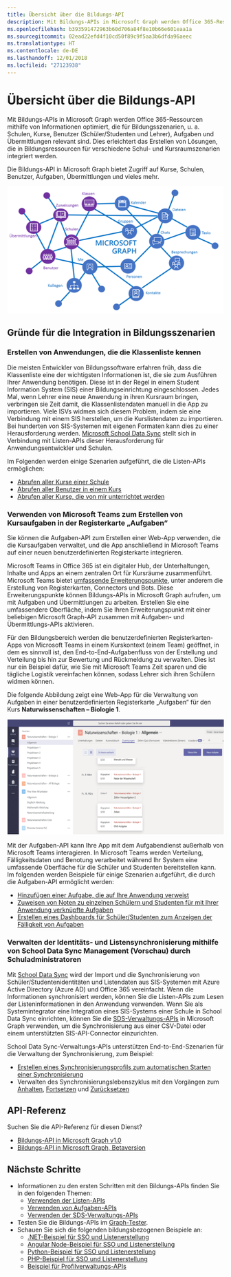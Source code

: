 ```yaml
---
title: Übersicht über die Bildungs-API
description: Mit Bildungs-APIs in Microsoft Graph werden Office 365-Ressourcen mithilfe von Informationen optimiert, die für Bildungsszenarien, u. a. Schulen, Kurse, Benutzer (Schüler/Studenten und Lehrer), Aufgaben und Übermittlungen relevant sind. Dies erleichtert das Erstellen von Lösungen, die in Bildungsressourcen für verschiedene Schul- und Kursraumszenarien integriert werden.
ms.openlocfilehash: b393591472963b60d706a84f8e10b66e601eaa1a
ms.sourcegitcommit: 02ead22efd4f10cd50f89c9f5aa3b6dfda96aeec
ms.translationtype: HT
ms.contentlocale: de-DE
ms.lasthandoff: 12/01/2018
ms.locfileid: "27123938"
---
```

# <a name="education-api-overview"></a>Übersicht über die Bildungs-API

Mit Bildungs-APIs in Microsoft Graph werden Office 365-Ressourcen mithilfe von Informationen optimiert, die für Bildungsszenarien, u. a. Schulen, Kurse, Benutzer (Schüler/Studenten und Lehrer), Aufgaben und Übermittlungen relevant sind. Dies erleichtert das Erstellen von Lösungen, die in Bildungsressourcen für verschiedene Schul- und Kursraumszenarien integriert werden.

Die Bildungs-API in Microsoft Graph bietet Zugriff auf Kurse, Schulen, Benutzer, Aufgaben, Übermittlungen und vieles mehr.

![Übersicht über EDU Graph](images/edugraph.png)

## <a name="why-integrate-with-education-scenarios"></a>Gründe für die Integration in Bildungsszenarien

### <a name="build-applications-that-are-aware-of-class-roster"></a>Erstellen von Anwendungen, die die Klassenliste kennen

Die meisten Entwickler von Bildungssoftware erfahren früh, dass die Klassenliste eine der wichtigsten Informationen ist, die sie zum Ausführen Ihrer Anwendung benötigen. Diese ist in der Regel in einem Student Information System (SIS) einer Bildungseinrichtung eingeschlossen. Jedes Mal, wenn Lehrer eine neue Anwendung in ihren Kursraum bringen, verbringen sie Zeit damit, die Klassenlistendaten manuell in die App zu importieren. Viele ISVs widmen sich diesem Problem, indem sie eine Verbindung mit einem SIS herstellen, um die Kurslistendaten zu importieren. Bei hunderten von SIS-Systemen mit eigenen Formaten kann dies zu einer Herausforderung werden. [Microsoft School Data Sync](https://sds.microsoft.com/) stellt sich in Verbindung mit Listen-APIs dieser Herausforderung für Anwendungsentwickler und Schulen.

Im Folgenden werden einige Szenarien aufgeführt, die die Listen-APIs ermöglichen:

- [Abrufen aller Kurse einer Schule](/graph/api/educationschool-list-classes?view=graph-rest-1.0)
- [Abrufen aller Benutzer in einem Kurs](/graph/api/educationclass-list-members?view=graph-rest-1.0)
- [Abrufen aller Kurse, die von mir unterrichtet werden](/graph/api/educationuser-list-classes?view=graph-rest-1.0)


### <a name="use-microsoft-teams-to-create-class-assignments-in-an-assignments-tab"></a>Verwenden von Microsoft Teams zum Erstellen von Kursaufgaben in der Registerkarte „Aufgaben“


Sie können die Aufgaben-API zum Erstellen einer Web-App verwenden, die die Kursaufgaben verwaltet, und die App anschließend in Microsoft Teams auf einer neuen benutzerdefinierten Registerkarte integrieren.  

Microsoft Teams in Office 365 ist ein digitaler Hub, der Unterhaltungen, Inhalte und Apps an einem zentralen Ort für Kursräume zusammenführt. Microsoft Teams bietet [umfassende Erweiterungspunkte](https://docs.microsoft.com/de-DE/microsoftteams/platform/concepts/apps/apps-overview), unter anderem die Erstellung von Registerkarten, Connectors und Bots. Diese Erweiterungspunkte können Bildungs-APIs in Microsoft Graph aufrufen, um mit Aufgaben und Übermittlungen zu arbeiten. Erstellen Sie eine umfassendere Oberfläche, indem Sie Ihren Erweiterungspunkt mit einer beliebigen Microsoft Graph-API zusammen mit Aufgaben- und Übermittlungs-APIs aktivieren.

Für den Bildungsbereich werden die benutzerdefinierten Registerkarten-Apps von Microsoft Teams in einem Kurskontext (einem Team) geöffnet, in dem es sinnvoll ist, den End-to-End-Aufgabenfluss von der Erstellung und Verteilung bis hin zur Bewertung und Rückmeldung zu verwalten. Dies ist nur ein Beispiel dafür, wie Sie mit Microsoft Teams Zeit sparen und die tägliche Logistik vereinfachen können, sodass Lehrer sich ihren Schülern widmen können.

Die folgende Abbildung zeigt eine Web-App für die Verwaltung von Aufgaben in einer benutzerdefinierten Registerkarte „Aufgaben“ für den Kurs **Naturwissenschaften – Biologie 1**.

![Screenshot einer Registerkarte „Aufgaben“ in Microsoft Teams für den Kurs „Naturwissenschaften – Biologie“](images/assignmentsinteams.png)


Mit der Aufgaben-API kann Ihre App mit dem Aufgabendienst außerhalb von Microsoft Teams interagieren. In Microsoft Teams werden Verteilung, Fälligkeitsdaten und Benotung verarbeitet während Ihr System eine umfassende Oberfläche für die Schüler und Studenten bereitstellen kann.
Im folgenden werden Beispiele für einige Szenarien aufgeführt, die durch die Aufgaben-API ermöglicht werden:

- [Hinzufügen einer Aufgabe, die auf Ihre Anwendung verweist](/graph/api/educationclass-post-assignments?view=graph-rest-beta) 
- [Zuweisen von Noten zu einzelnen Schülern und Studenten für mit Ihrer Anwendung verknüpfte Aufgaben](/graph/api/educationsubmission-update?view=graph-rest-beta)
- [Erstellen eines Dashboards für Schüler/Studenten zum Anzeigen der Fälligkeit von Aufgaben](/graph/api/educationclass-list-assignments?view=graph-rest-beta)


### <a name="enable-school-admins-to-manage-identity-and-roster-sync-using-school-data-sync-management-preview"></a>Verwalten der Identitäts- und Listensynchronisierung mithilfe von School Data Sync Management (Vorschau) durch Schuladministratoren

Mit [School Data Sync](https://sds.microsoft.com/) wird der Import und die Synchronisierung von Schüler/Studentenidentitäten und Listendaten aus SIS-Systemen mit Azure Active Directory (Azure AD) und Office 365 vereinfacht. Wenn die Informationen synchronisiert werden, können Sie die Listen-APIs zum Lesen der Listeninformationen in den Anwendung verwenden. Wenn Sie als Systemintegrator eine Integration eines SIS-Systems einer Schule in School Data Sync einrichten, können Sie die [SDS-Verwaltungs-APIs](/graph/api/resources/educationsynchronizationprofile?view=graph-rest-beta) in Microsoft Graph verwenden, um die Synchronisierung aus einer CSV-Datei oder einem unterstützten SIS-API-Connector einzurichten.

School Data Sync-Verwaltungs-APIs unterstützen End-to-End-Szenarien für die Verwaltung der Synchronisierung, zum Beispiel:

- [Erstellen eines Synchronisierungsprofils zum automatischen Starten einer Synchronisierung](/graph/api/educationsynchronizationprofile-post?view=graph-rest-beta)
- Verwalten des Synchronisierungslebenszyklus mit den Vorgängen zum [Anhalten](/graph/api/educationsynchronizationprofile-pause?view=graph-rest-beta), [Fortsetzen](/graph/api/educationsynchronizationprofile-resume?view=graph-rest-beta) und [Zurücksetzen](/graph/api/educationsynchronizationprofile-reset?view=graph-rest-beta)

## <a name="api-reference"></a>API-Referenz
Suchen Sie die API-Referenz für diesen Dienst?

- [Bildungs-API in Microsoft Graph v1.0](/graph/api/resources/education-overview?view=graph-rest-1.0)
- [Bildungs-API in Microsoft Graph, Betaversion](/graph/api/resources/education-overview?view=graph-rest-beta)


## <a name="next-steps"></a>Nächste Schritte

- Informationen zu den ersten Schritten mit den Bildungs-APIs finden Sie in den folgenden Themen:
    - [Verwenden der Listen-APIs](/graph/api/resources/education-overview?view=graph-rest-1.0)
    - [Verwenden von Aufgaben-APIs](/graph/api/resources/educationassignment?view=graph-rest-beta)
    - [Verwenden der SDS-Verwaltungs-APIs](/graph/api/resources/educationsynchronizationprofile?view=graph-rest-beta)
- Testen Sie die Bildungs-APIs im [Graph-Tester](https://developer.microsoft.com/graph/graph-explorer).
- Schauen Sie sich die folgenden bildungsbezogenen Beispiele an:
    - [.NET-Beispiel für SSO und Listenerstellung](https://github.com/OfficeDev/O365-EDU-AspNetMVC-Samples)
    - [Angular Node-Beispiel für SSO und Listenerstellung](https://github.com/OfficeDev/O365-EDU-AngularNodeJS-Samples)   
    - [Python-Beispiel für SSO und Listenerstellung](https://github.com/OfficeDev/O365-EDU-Python-Samples)
    - [PHP-Beispiel für SSO und Listenerstellung](https://github.com/OfficeDev/O365-EDU-PHP-Samples)
    - [Beispiel für Profilverwaltungs-APIs](https://github.com/OfficeDev/O365-EDU-SDS-AspNetMVC-Samples) 



 

